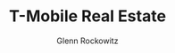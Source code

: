 ---
title: T-Mobile Real Estate
video_source: 4_TMO_RealEstate.f4v
author: Glenn Rockowitz
layout: video
---